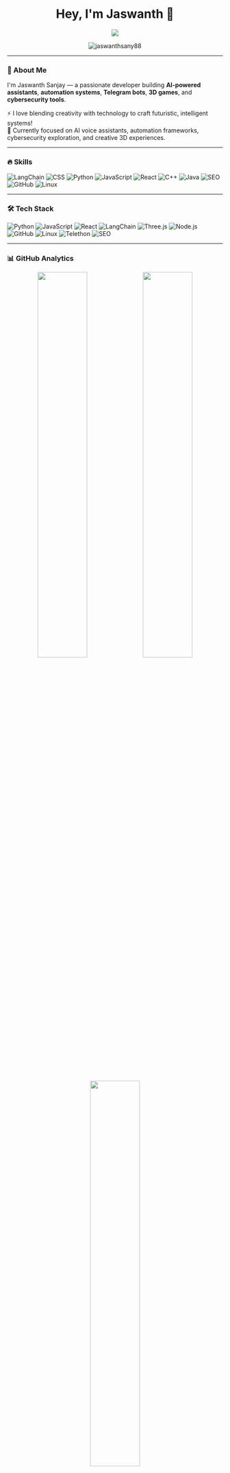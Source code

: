 <!-- Clean Profile Header -->
<h1 align="center">Hey, I'm Jaswanth 👋</h1>

<p align="center">
  <img src="https://readme-typing-svg.demolab.com/?lines=AI+Engineer;Automation+Wizard;Game+Developer;Cybersecurity+Explorer;Web+Developer&center=true&width=500&height=30&color=00F7FF&size=22">
</p>

<p align="center">
  <img src="https://komarev.com/ghpvc/?username=jaswanthsany88&label=Profile+Views&color=0e75b6&style=flat" alt="jaswanthsany88" />
</p>

---

### 🚀 About Me
I'm Jaswanth Sanjay — a passionate developer building **AI-powered assistants**, **automation systems**, **Telegram bots**, **3D games**, and **cybersecurity tools**.

⚡ I love blending creativity with technology to craft futuristic, intelligent systems!  
🎯 Currently focused on AI voice assistants, automation frameworks, cybersecurity exploration, and creative 3D experiences.

---

### 🔥 Skills

![LangChain](https://img.shields.io/badge/LangChain-Expert-brightgreen)
![CSS](https://img.shields.io/badge/CSS-Advanced-blue)
![Python](https://img.shields.io/badge/Python-Advanced-blue)
![JavaScript](https://img.shields.io/badge/JavaScript-Intermediate-yellow)
![React](https://img.shields.io/badge/React-Intermediate-yellow)
![C++](https://img.shields.io/badge/C++-Intermediate-yellow)
![Java](https://img.shields.io/badge/Java-Beginner-red)
![SEO](https://img.shields.io/badge/SEO-Beginner-red)
![GitHub](https://img.shields.io/badge/GitHub-Intermediate-yellow)
![Linux](https://img.shields.io/badge/Linux-Beginner-red)


---

### 🛠️ Tech Stack
![Python](https://img.shields.io/badge/-Python-333?style=flat&logo=python)
![JavaScript](https://img.shields.io/badge/-JavaScript-333?style=flat&logo=javascript)
![React](https://img.shields.io/badge/-React-333?style=flat&logo=react)
![LangChain](https://img.shields.io/badge/-LangChain-333?style=flat&logo=langchain)
![Three.js](https://img.shields.io/badge/-Three.js-333?style=flat&logo=three.js)
![Node.js](https://img.shields.io/badge/-Node.js-333?style=flat&logo=node.js)
![GitHub](https://img.shields.io/badge/-GitHub-333?style=flat&logo=github)
![Linux](https://img.shields.io/badge/-Linux-333?style=flat&logo=linux)
![Telethon](https://img.shields.io/badge/-Telethon-333?style=flat&logo=telegram)
![SEO](https://img.shields.io/badge/-SEO-333?style=flat&logo=google)

---

### 📊 GitHub Analytics

<p align="center">
  <img src="https://github-readme-stats.vercel.app/api?username=jaswanthsanjay88&show_icons=true&theme=tokyonight" width="48%">
  <img src="https://github-readme-streak-stats.herokuapp.com/?user=jaswanthsanjay88&theme=tokyonight" width="48%">
</p>

<p align="center">
  <img src="https://github-readme-stats.vercel.app/api/top-langs/?username=jaswanthsanjay88&layout=compact&theme=tokyonight&hide_border=true" width="48%">
</p>

---

### 🌐 Connect with Me

[![Telegram](https://img.shields.io/badge/-Telegram-0088CC?style=flat&logo=telegram&logoColor=white)](https://t.me/suntzu_png)
[![GitHub](https://img.shields.io/badge/-GitHub-181717?style=flat&logo=github)](https://github.com/jaswanthsanjay88)

---

### 🚀 Currently Building
> AI Desktop Assistants, 3D Games, Cybersecurity Tools, Automation Frameworks

---

### 🧠 Life Motto
> **“Code like the future depends on it. Because it does.”**

---
